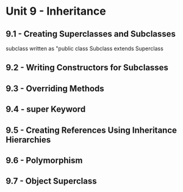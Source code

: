 # Unit 9 - Inheritance

## 9.1 - Creating Superclasses and Subclasses
subclass written as "public class Subclass extends Superclass
## 9.2 - Writing Constructors for Subclasses

## 9.3 - Overriding Methods

## 9.4 - super Keyword

## 9.5 - Creating References Using Inheritance Hierarchies

## 9.6 - Polymorphism

## 9.7 - Object Superclass
